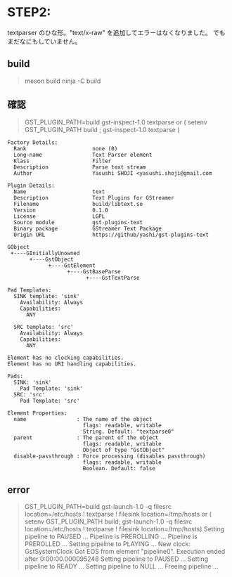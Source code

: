 # STEP2:
textparser のひな形。"text/x-raw" を追加してエラーはなくなりました。
でもまだなにもしていません。

## build
> meson build 
> ninja -C build

## 確認
> GST_PLUGIN_PATH=build gst-inspect-1.0 textparse
or
> ( setenv GST_PLUGIN_PATH build ; gst-inspect-1.0 textparse )

    Factory Details:
      Rank                     none (0)
      Long-name                Text Parser element
      Klass                    Filter
      Description              Parse text stream 
      Author                   Yasushi SHOJI <yasushi.shoji@gmail.com

    Plugin Details:
      Name                     text
      Description              Text Plugins for GStreamer
      Filename                 build/libtext.so
      Version                  0.1.0
      License                  LGPL
      Source module            gst-plugins-text
      Binary package           GStreamer Text Package
      Origin URL               https://github/yashi/gst-plugins-text

    GObject
     +----GInitiallyUnowned
           +----GstObject
                 +----GstElement
                       +----GstBaseParse
                             +----GstTextParse

    Pad Templates:
      SINK template: 'sink'
        Availability: Always
        Capabilities:
          ANY
      
      SRC template: 'src'
        Availability: Always
        Capabilities:
          ANY

    Element has no clocking capabilities.
    Element has no URI handling capabilities.

    Pads:
      SINK: 'sink'
        Pad Template: 'sink'
      SRC: 'src'
        Pad Template: 'src'

    Element Properties:
      name                : The name of the object
                            flags: readable, writable
                            String. Default: "textparse0"
      parent              : The parent of the object
                            flags: readable, writable
                            Object of type "GstObject"
      disable-passthrough : Force processing (disables passthrough)
                            flags: readable, writable
                            Boolean. Default: false

## error
> GST_PLUGIN_PATH=build gst-launch-1.0 -q filesrc location=/etc/hosts ! textparse ! filesink location=/tmp/hosts
or
> ( setenv GST_PLUGIN_PATH build; gst-launch-1.0 -q filesrc location=/etc/hosts ! textparse ! filesink location=/tmp/hosts)
Setting pipeline to PAUSED ...
Pipeline is PREROLLING ...
Pipeline is PREROLLED ...
Setting pipeline to PLAYING ...
New clock: GstSystemClock
Got EOS from element "pipeline0".
Execution ended after 0:00:00.000095248
Setting pipeline to PAUSED ...
Setting pipeline to READY ...
Setting pipeline to NULL ...
Freeing pipeline ...

